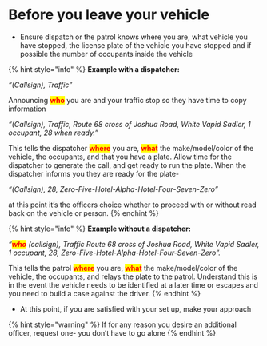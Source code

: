 # Before you leave your vehicle

* Ensure dispatch or the patrol knows where you are, what vehicle you have stopped, the license plate of the vehicle you have stopped and if possible the number of occupants inside the vehicle

{% hint style="info" %}
**Example with a dispatcher:**

_“(Callsign), Traffic”_&#x20;

Announcing <mark style="color:red;">**who**</mark> you are and your traffic stop so they have time to copy information



_“(Callsign), Traffic, Route 68 cross of Joshua Road, White Vapid Sadler, 1 occupant, 28 when ready.”_&#x20;

This tells the dispatcher <mark style="color:red;">**where**</mark> you are, <mark style="color:red;">**what**</mark> the make/model/color of the vehicle, the occupants, and that you have a plate. Allow time for the dispatcher to generate the call, and get ready to run the plate. When the dispatcher informs you they are ready for the plate-



_“(Callsign), 28, Zero-Five-Hotel-Alpha-Hotel-Four-Seven-Zero”_&#x20;

at this point it’s the officers choice whether to proceed with or without read back on the vehicle or person.
{% endhint %}

{% hint style="info" %}
**Example without a dispatcher:**

_“<mark style="color:red;">**who**</mark> (callsign), Traffic Route 68 cross of Joshua Road, White Vapid Sadler, 1 occupant, 28, Zero-Five-Hotel-Alpha-Hotel-Four-Seven-Zero”._&#x20;

This tells the patrol <mark style="color:red;">**where**</mark> you are, <mark style="color:red;">**what**</mark> the make/model/color of the vehicle, the occupants, and relays the plate to the patrol. Understand this is in the event the vehicle needs to be identified at a later time or escapes and you need to build a case against the driver.
{% endhint %}

* At this point, if you are satisfied with your set up, make your approach

{% hint style="warning" %}
If for any reason you desire an additional officer, request one- you don’t have to go alone
{% endhint %}
